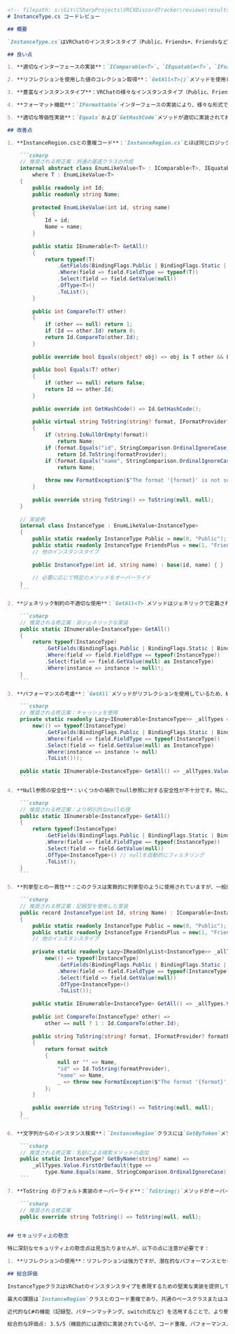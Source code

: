 ```markdown
<!-- filepath: s:\Git\CSharpProjects\VRCXDiscordTracker\reviews\results\program\InstanceType.md -->
# InstanceType.cs コードレビュー

## 概要

`InstanceType.cs`はVRChatのインスタンスタイプ（Public、Friends+、Friendsなど）を表す列挙型のような振る舞いをするクラスです。各タイプを静的フィールドとして提供し、ID、表示名の情報を持ちます。比較や等価性チェック、文字列フォーマットのためのインターフェースも実装しています。

## 良い点

1. **適切なインターフェースの実装**：`IComparable<T>`、`IEquatable<T>`、`IFormattable`を実装しており、比較、等価性チェック、フォーマット変換などの標準的な操作が可能です。

2. **リフレクションを使用した値のコレクション取得**：`GetAll<T>()`メソッドを使用して、定義されているすべての値を列挙できます。

3. **豊富なインスタンスタイプ**：VRChatの様々なインスタンスタイプ（Public、Friends+、Friends、Invite+、Invite、Group Public、Group+、Group）が定義されています。

4. **フォーマット機能**：`IFormattable`インターフェースの実装により、様々な形式での文字列表現が可能です。

5. **適切な等価性実装**：`Equals`および`GetHashCode`メソッドが適切に実装されており、IDベースの等価性比較が可能です。

## 改善点

1. **InstanceRegion.csとの重複コード**：`InstanceRegion.cs`とほぼ同じロジックが繰り返し実装されています。共通のベースクラスまたはジェネリックユーティリティクラスに抽出することで、コードの重複を減らせます。

    ```csharp
    // 推奨される修正案：共通の基底クラスの作成
    internal abstract class EnumLikeValue<T> : IComparable<T>, IEquatable<T>, IFormattable
        where T : EnumLikeValue<T>
    {
        public readonly int Id;
        public readonly string Name;
        
        protected EnumLikeValue(int id, string name)
        {
            Id = id;
            Name = name;
        }
        
        public static IEnumerable<T> GetAll()
        {
            return typeof(T)
                .GetFields(BindingFlags.Public | BindingFlags.Static | BindingFlags.FlattenHierarchy)
                .Where(field => field.FieldType == typeof(T))
                .Select(field => field.GetValue(null))
                .OfType<T>()
                .ToList();
        }
        
        public int CompareTo(T? other)
        {
            if (other == null) return 1;
            if (Id == other.Id) return 0;
            return Id.CompareTo(other.Id);
        }
        
        public override bool Equals(object? obj) => obj is T other && Equals(other);
        
        public bool Equals(T? other)
        {
            if (other == null) return false;
            return Id == other.Id;
        }
        
        public override int GetHashCode() => Id.GetHashCode();
        
        public virtual string ToString(string? format, IFormatProvider? formatProvider)
        {
            if (string.IsNullOrEmpty(format))
                return Name;
            if (format.Equals("id", StringComparison.OrdinalIgnoreCase))
                return Id.ToString(formatProvider);
            if (format.Equals("name", StringComparison.OrdinalIgnoreCase))
                return Name;
                
            throw new FormatException($"The format '{format}' is not supported.");
        }
        
        public override string ToString() => ToString(null, null);
    }
    
    // 実装例
    internal class InstanceType : EnumLikeValue<InstanceType>
    {
        public static readonly InstanceType Public = new(0, "Public");
        public static readonly InstanceType FriendsPlus = new(1, "Friends+");
        // 他のインスタンスタイプ
        
        public InstanceType(int id, string name) : base(id, name) { }
        
        // 必要に応じて特定のメソッドをオーバーライド
    }
    ```

2. **ジェネリック制約の不適切な使用**：`GetAll<T>`メソッドはジェネリックで定義されていますが、実際には`InstanceType`型の値を返すことを想定しています。これは混乱を招く可能性があります。

    ```csharp
    // 推奨される修正案：非ジェネリックな実装
    public static IEnumerable<InstanceType> GetAll()
    {
        return typeof(InstanceType)
            .GetFields(BindingFlags.Public | BindingFlags.Static | BindingFlags.FlattenHierarchy)
            .Where(field => field.FieldType == typeof(InstanceType))
            .Select(field => field.GetValue(null) as InstanceType)
            .Where(instance => instance != null)!;
    }
    ```

3. **パフォーマンスの考慮**：`GetAll`メソッドがリフレクションを使用しているため、繰り返し呼び出される場合にパフォーマンス上の問題が生じる可能性があります。

    ```csharp
    // 推奨される修正案：キャッシュを使用
    private static readonly Lazy<IEnumerable<InstanceType>> _allTypes = 
        new(() => typeof(InstanceType)
            .GetFields(BindingFlags.Public | BindingFlags.Static | BindingFlags.FlattenHierarchy)
            .Where(field => field.FieldType == typeof(InstanceType))
            .Select(field => field.GetValue(null) as InstanceType)
            .Where(instance => instance != null)
            .ToList()!);
    
    public static IEnumerable<InstanceType> GetAll() => _allTypes.Value;
    ```

4. **Null参照の安全性**：いくつかの場所でnull参照に対する安全性が不十分です。特に、`GetAll`メソッドの戻り値では非nullアサーション演算子（`!`）が使用されていますが、この使用は避けるべきです。

    ```csharp
    // 推奨される修正案：より明示的なnull処理
    public static IEnumerable<InstanceType> GetAll()
    {
        return typeof(InstanceType)
            .GetFields(BindingFlags.Public | BindingFlags.Static | BindingFlags.FlattenHierarchy)
            .Where(field => field.FieldType == typeof(InstanceType))
            .Select(field => field.GetValue(null))
            .OfType<InstanceType>() // nullを自動的にフィルタリング
            .ToList();
    }
    ```

5. **列挙型との一貫性**：このクラスは実質的に列挙型のように使用されていますが、一般的な列挙型の代替としては複雑すぎる可能性があります。C# 9.0以降の記録型（record）を使用して、より簡潔な実装が可能です。

    ```csharp
    // 推奨される修正案：記録型を使用した実装
    public record InstanceType(int Id, string Name) : IComparable<InstanceType>, IFormattable
    {
        public static readonly InstanceType Public = new(0, "Public");
        public static readonly InstanceType FriendsPlus = new(1, "Friends+");
        // 他のインスタンスタイプ
        
        private static readonly Lazy<IReadOnlyList<InstanceType>> _allTypes = 
            new(() => typeof(InstanceType)
                .GetFields(BindingFlags.Public | BindingFlags.Static | BindingFlags.FlattenHierarchy)
                .Where(field => field.FieldType == typeof(InstanceType))
                .Select(field => field.GetValue(null))
                .OfType<InstanceType>()
                .ToList());
        
        public static IEnumerable<InstanceType> GetAll() => _allTypes.Value;
        
        public int CompareTo(InstanceType? other) => 
            other == null ? 1 : Id.CompareTo(other.Id);
        
        public string ToString(string? format, IFormatProvider? formatProvider)
        {
            return format switch
            {
                null or "" => Name,
                "id" => Id.ToString(formatProvider),
                "name" => Name,
                _ => throw new FormatException($"The format '{format}' is not supported.")
            };
        }
        
        public override string ToString() => ToString(null, null);
    }
    ```

6. **文字列からのインスタンス検索**：`InstanceRegion`クラスには`GetByToken`メソッドがありますが、`InstanceType`クラスには名前からインスタンスを検索するメソッドがありません。このような機能があると便利です。

    ```csharp
    // 推奨される修正案：名前による検索メソッドの追加
    public static InstanceType? GetByName(string? name) =>
        _allTypes.Value.FirstOrDefault(type => 
            type.Name.Equals(name, StringComparison.OrdinalIgnoreCase));
    ```

7. **ToString のデフォルト実装のオーバーライド**：`ToString()`メソッドがオーバーライドされていないため、暗黙の文字列変換では `Object.ToString()` が使用されます。

    ```csharp
    // 推奨される修正案
    public override string ToString() => ToString(null, null);
    ```

## セキュリティ上の懸念

特に深刻なセキュリティ上の懸念点は見当たりませんが、以下の点に注意が必要です：

1. **リフレクションの使用**：リフレクションは強力ですが、潜在的なパフォーマンスとセキュリティの問題を引き起こす可能性があります。このケースでは使用は適切ですが、一般的にはできるだけ避けるべきです。

## 総合評価

InstanceTypeクラスはVRChatのインスタンスタイプを表現するための堅実な実装を提供しています。標準的なインターフェース（IComparable、IEquatable、IFormattable）の実装により、様々な比較や変換操作が可能になっています。

最大の課題は`InstanceRegion`クラスとのコード重複であり、共通のベースクラスまたはユーティリティクラスを作成することで解決できます。また、リフレクションの繰り返し使用によるパフォーマンスの問題はキャッシュを使用することで緩和できます。

近代的なC#の機能（記録型、パターンマッチング、switch式など）を活用することで、より簡潔で読みやすいコードになる可能性があります。また、名前による検索などの便利なユーティリティメソッドを追加することで、クラスの使いやすさが向上するでしょう。

総合的な評価点: 3.5/5（機能的には適切に実装されているが、コード重複、パフォーマンス、近代的なC#の機能活用に改善の余地がある）
```
